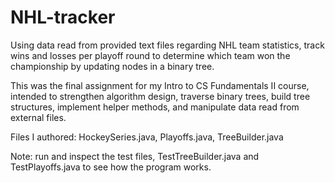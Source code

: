 # NHL-tracker
Using data read from provided text files regarding NHL team statistics, track wins and losses per playoff round to determine which team won the championship by updating nodes in a binary tree. 

This was the final assignment for my Intro to CS Fundamentals II course, intended to strengthen algorithm design, traverse binary trees, build tree structures, implement helper methods, and manipulate data read from external files. 

Files I authored: HockeySeries.java, Playoffs.java, TreeBuilder.java

Note: run and inspect the test files, TestTreeBuilder.java and TestPlayoffs.java to see how the program works.
